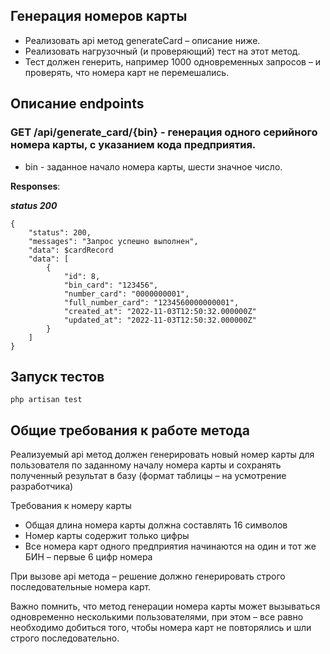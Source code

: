 ## Генерация номеров карты

- Реализовать api метод generateCard – описание ниже.
- Реализовать нагрузочный (и проверяющий) тест на этот метод.
- Тест должен генерить, например 1000 одновременных запросов – и
  проверять, что номера карт не перемешались.

## Описание endpoints

### GET /api/generate_card/{bin} - генерация одного серийного номера карты, с указанием кода предприятия.

- bin - заданное начало номера карты, шести значное число.

**Responses**:

**_status 200_**

```
{   
    "status": 200,
    "messages": "Запрос успешно выполнен",
    "data": $cardRecord
    "data": [
        {
            "id": 8,
            "bin_card": "123456",
            "number_card": "0000000001",
            "full_number_card": "1234560000000001",
            "created_at": "2022-11-03T12:50:32.000000Z"
            "updated_at": "2022-11-03T12:50:32.000000Z"
        }
    ]    
}
```

## Запуск тестов

```
php artisan test
```


## Общие требования к работе метода

Реализуемый api метод должен генерировать новый номер карты для пользователя по
заданному началу номера карты и сохранять полученный результат в базу (формат
таблицы – на усмотрение разработчика)

Требования к номеру карты

- Общая длина номера карты должна составлять 16 символов
- Номер карты содержит только цифры
- Все номера карт одного предприятия начинаются на один и тот же БИН – первые 6
  цифр номера


При вызове api метода – решение должно генерировать строго последовательные
номера карт.

Важно помнить, что метод генерации номера карты может вызываться одновременно
несколькими пользователями, при этом – все равно необходимо добиться того, чтобы
номера карт не повторялись и шли строго последовательно.


